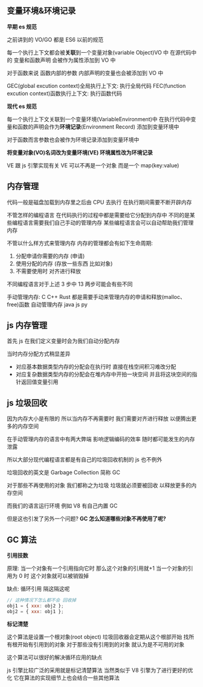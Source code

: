 ## 变量环境&环境记录

**早期 es 规范**

之前讲到的 VO/GO 都是 ES6 以前的规范

每一个执行上下文都会被**关联**到一个变量对象(variable Object)VO 中 在源代码中的 变量和函数声明 会被作为属性添加到 VO 中

对于函数来说 函数内部的参数 内部声明的变量也会被添加到 VO 中

GEC(global excution context)全局执行上下文: 执行全局代码
FEC(function excution context)函数执行上下文: 执行函数代码

**现代 es 规范**

每一个执行上下文关联到一个变量环境(VariableEnvironment)中 在执行代码中变量和函数的声明会作为**环境记录**(Environment Record) 添加到变量环境中

对于函数而言参数也会被作为环境记录添加到变量环境中

**将变量对象(VO)名词改为变量环境(VE) 环境属性改为环境记录**

VE 跟 js 引擎实现有关 VE 可以不再是一个对象 而是一个 map(key:value)

## 内存管理

代码一般是磁盘加载到内存里之后由 CPU 去执行 在执行期间需要不断开辟内存

不管怎样的编程语言 在代码执行的过程中都是需要给它分配到内存中 不同的是某些编程语言需要我们自己手动的管理内存 某些编程语言会可以自动帮助我们管理内存

不管以什么样方式来管理内存 内存的管理都会有如下生命周期:

1. 分配申请你需要的内存 (申请)
2. 使用分配的内存 (存放一些东西 比如对象)
3. 不需要使用时 对齐进行释放

不同编程语言对于上述 3 步中 13 两步可能会有些不同

手动管理内存: C C++ Rust 都是需要手动来管理内存的申请和释放(malloc、free)函数
自动管理内存 java js py

## js 内存管理

首先 js 在我们定义变量时会为我们自动分配内存

当时内存分配方式稍显差异

- 对应基本数据类型内存的分配会在执行时 直接在栈空间积习难改分配
- 对应复杂数据类型内存的分配会在堆内存中开拍一块空间 并且将这块空间的指针返回值变量引用

## js 垃圾回收

因为内存大小是有限的 所以当内存不再需要时 我们需要对齐进行释放 以便腾出更多的内存空间

在手动管理内存的语言中有两大弊端 影响逻辑编码的效率 随时都可能发生的内存泄露

所以大部分现代编程语言都是有自己的垃圾回收机制的 js 也不例外

垃圾回收的英文是 Garbage Collection 简称 GC

对于那些不再使用的对象 我们都称之为垃圾 垃圾就必须要被回收 以释放更多的内存空间

而我们的语言运行环境 例如 V8 有自己内置 GC

但是这也引发了另外一个问题? **GC 怎么知道哪些对象不再使用了呢?**

## GC 算法

**引用技数**

原理: 当一个对象有一个引用指向它时 那么这个对象的引用就+1 当一个对象的引用为 0 时 这个对象就可以被销毁掉

缺点: 循环引用 隔这隔这呢

```js
// 这种情况下怎么都不会 回收掉
obj1 = { xxx: obj2 };
obj2 = { xxx: obj1 };
```

**标记清楚**

这个算法是设置一个根对象(root object) 垃圾回收器会定期从这个根部开始 找所有根开始有引用到的对象 对于那些没有引用到的对象 就认为是不可用的对象

这个算法可以很好的解决循环应用的缺点

js 引擎比较广泛的采用就是标记清楚算法 当然类似于 V8 引擎为了进行更好的优化 它在算法的实现细节上也会结合一些其他算法
